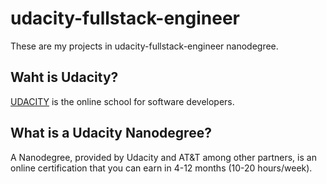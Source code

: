 # udacity-fullstack-engineer
These are my projects in udacity-fullstack-engineer nanodegree.

## Waht is Udacity?
[UDACITY](https://www.udacity.com) is the online school for software developers.

## What is a Udacity Nanodegree?
A Nanodegree, provided by Udacity and AT&T among other partners, is an online certification that you can earn in 4-12 months (10-20 hours/week).
